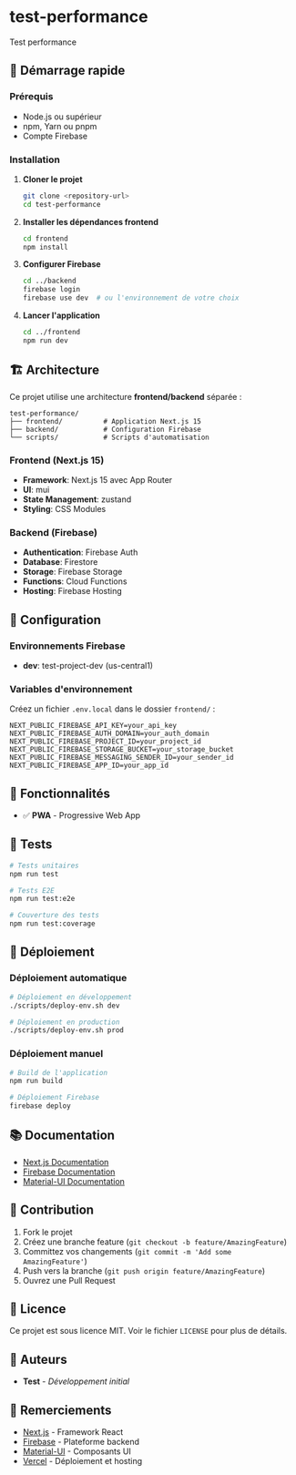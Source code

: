 # test-performance

Test performance

## 🚀 Démarrage rapide

### Prérequis

- Node.js  ou supérieur
- npm, Yarn ou pnpm
- Compte Firebase

### Installation

1. **Cloner le projet**
   ```bash
   git clone <repository-url>
   cd test-performance
   ```

2. **Installer les dépendances frontend**
   ```bash
   cd frontend
   npm install
   ```

3. **Configurer Firebase**
   ```bash
   cd ../backend
   firebase login
   firebase use dev  # ou l'environnement de votre choix
   ```

4. **Lancer l'application**
   ```bash
   cd ../frontend
   npm run dev
   ```

## 🏗️ Architecture

Ce projet utilise une architecture **frontend/backend** séparée :

```
test-performance/
├── frontend/          # Application Next.js 15
├── backend/           # Configuration Firebase
└── scripts/           # Scripts d'automatisation
```

### Frontend (Next.js 15)

- **Framework**: Next.js 15 avec App Router
- **UI**: mui
- **State Management**: zustand
- **Styling**: CSS Modules

### Backend (Firebase)

- **Authentication**: Firebase Auth
- **Database**: Firestore
- **Storage**: Firebase Storage
- **Functions**: Cloud Functions
- **Hosting**: Firebase Hosting

## 🔧 Configuration

### Environnements Firebase

- **dev**: test-project-dev (us-central1)

### Variables d'environnement

Créez un fichier `.env.local` dans le dossier `frontend/` :

```env
NEXT_PUBLIC_FIREBASE_API_KEY=your_api_key
NEXT_PUBLIC_FIREBASE_AUTH_DOMAIN=your_auth_domain
NEXT_PUBLIC_FIREBASE_PROJECT_ID=your_project_id
NEXT_PUBLIC_FIREBASE_STORAGE_BUCKET=your_storage_bucket
NEXT_PUBLIC_FIREBASE_MESSAGING_SENDER_ID=your_sender_id
NEXT_PUBLIC_FIREBASE_APP_ID=your_app_id
```

## 📱 Fonctionnalités

- ✅ **PWA** - Progressive Web App

## 🧪 Tests

```bash
# Tests unitaires
npm run test

# Tests E2E
npm run test:e2e

# Couverture des tests
npm run test:coverage
```

## 🚀 Déploiement

### Déploiement automatique

```bash
# Déploiement en développement
./scripts/deploy-env.sh dev

# Déploiement en production
./scripts/deploy-env.sh prod
```

### Déploiement manuel

```bash
# Build de l'application
npm run build

# Déploiement Firebase
firebase deploy
```

## 📚 Documentation

- [Next.js Documentation](https://nextjs.org/docs)
- [Firebase Documentation](https://firebase.google.com/docs)
- [Material-UI Documentation](https://mui.com/material-ui/getting-started/)

## 🤝 Contribution

1. Fork le projet
2. Créez une branche feature (`git checkout -b feature/AmazingFeature`)
3. Committez vos changements (`git commit -m 'Add some AmazingFeature'`)
4. Push vers la branche (`git push origin feature/AmazingFeature`)
5. Ouvrez une Pull Request

## 📄 Licence

Ce projet est sous licence MIT. Voir le fichier `LICENSE` pour plus de détails.

## 👥 Auteurs

- **Test** - *Développement initial*

## 🙏 Remerciements

- [Next.js](https://nextjs.org/) - Framework React
- [Firebase](https://firebase.google.com/) - Plateforme backend
- [Material-UI](https://mui.com/) - Composants UI
- [Vercel](https://vercel.com/) - Déploiement et hosting 